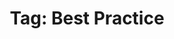 ---
layout: tag
title: "Tag: Best Practice"
description: Showing all posts with the tag 'Best Practice'
tag: best-practice
permalink: /tag/best-practice/
---